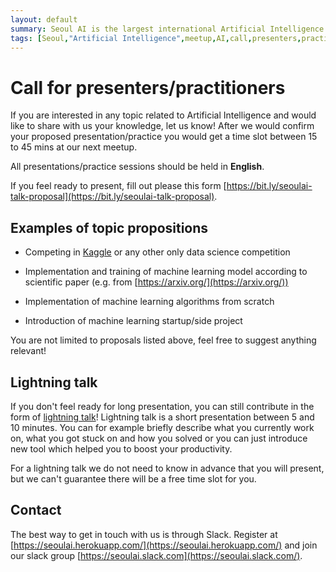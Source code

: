 ```yaml
---
layout: default
summary: Seoul AI is the largest international Artificial Intelligence community in Seoul. Group of professionals from different fields meets twice per month in the heart of Seoul to discuss about AI or implement various AI applications.
tags: [Seoul,"Artificial Intelligence",meetup,AI,call,presenters,practioners,"Machine Learning",Korea,Gangnam]
---
```


# Call for presenters/practitioners
If you are interested in any topic related to Artificial Intelligence and would like to share with us your knowledge, let us know! After we would confirm your proposed presentation/practice you would get a time slot between 15 to 45 mins at our next meetup.

All presentations/practice sessions should be held in **English**.

If you feel ready to present, fill out please this form [https://bit.ly/seoulai-talk-proposal](https://bit.ly/seoulai-talk-proposal).

## Examples of topic propositions

* Competing in [Kaggle](https://www.kaggle.com/) or any other only data science competition

* Implementation and training of machine learning model according to scientific paper (e.g. from [https://arxiv.org/](https://arxiv.org/))

* Implementation of machine learning algorithms from scratch

* Introduction of machine learning startup/side project

You are not limited to proposals listed above, feel free to suggest anything relevant!

## Lightning talk
If you don't feel ready for long presentation, you can still contribute in the form of [lightning talk](https://en.wikipedia.org/wiki/Lightning_talk)!
Lightning talk is a short presentation between 5 and 10 minutes. You can for example briefly describe what you currently work on, what you got stuck on and how you solved or you can just introduce new tool which helped you to boost your productivity.

For a lightning talk we do not need to know in advance that you will present, but we can't guarantee there will be a free time slot for you.

## Contact

The best way to get in touch with us is through Slack. Register at [https://seoulai.herokuapp.com/](https://seoulai.herokuapp.com/) and join our slack group [https://seoulai.slack.com](https://seoulai.slack.com/).
